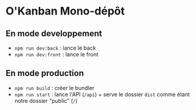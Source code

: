 # O'Kanban Mono-dépôt

## En mode developpement

- `npm run dev:back` : lance le back
- `npm run dev:front` : lance le front

## En mode production

- `npm run build` : créer le bundler
- `npm run start` : lance l'API (`/api`) + serve le dossier `dist` comme étant notre dossier "public" (`/`)
